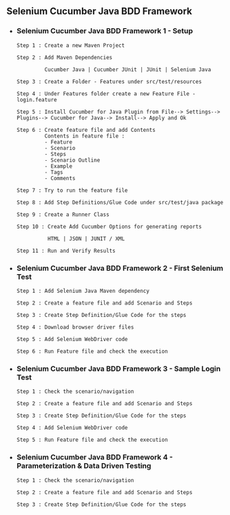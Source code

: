 ## Selenium Cucumber Java BDD Framework
 
* ### Selenium Cucumber Java BDD Framework 1 - Setup

      Step 1 : Create a new Maven Project

      Step 2 : Add Maven Dependencies

               Cucumber Java | Cucumber JUnit | JUnit | Selenium Java

      Step 3 : Create a Folder - Features under src/test/resources

      Step 4 : Under Features folder create a new Feature File - login.feature

      Step 5 : Install Cucumber for Java Plugin from File--> Settings--> Plugins--> Cucumber for Java--> Install--> Apply and Ok

      Step 6 : Create feature file and add Contents
               Contents in feature file :
               - Feature
               - Scenario
               - Steps
               - Scenario Outline
               - Example
               - Tags
               - Comments

      Step 7 : Try to run the feature file
     
      Step 8 : Add Step Definitions/Glue Code under src/test/java package

      Step 9 : Create a Runner Class
  
      Step 10 : Create Add Cucumber Options for generating reports
 
                HTML | JSON | JUNIT / XML

      Step 11 : Run and Verify Results


* ### Selenium Cucumber Java BDD Framework 2 - First Selenium Test

      Step 1 : Add Selenium Java Maven dependency

      Step 2 : Create a feature file and add Scenario and Steps

      Step 3 : Create Step Definition/Glue Code for the steps

      Step 4 : Download browser driver files

      Step 5 : Add Selenium WebDriver code

      Step 6 : Run Feature file and check the execution


* ### Selenium Cucumber Java BDD Framework 3 - Sample Login Test

      Step 1 : Check the scenario/navigation

      Step 2 : Create a feature file and add Scenario and Steps

      Step 3 : Create Step Definition/Glue Code for the steps
 
      Step 4 : Add Selenium WebDriver code

      Step 5 : Run Feature file and check the execution


* ### Selenium Cucumber Java BDD Framework 4 - Parameterization & Data Driven Testing

      Step 1 : Check the scenario/navigation

      Step 2 : Create a feature file and add Scenario and Steps

      Step 3 : Create Step Definition/Glue Code for the steps
